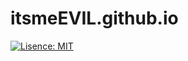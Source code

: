 # itsmeEVIL.github.io
[![Lisence: MIT](https://img.shields.io/github/license/itsmeEVIL/itsmeEVIL.github.io?style=for-the-badge)](https://github.com/itsmeEVIL/itsmeEVIL.github.io/blob/master/LICENSE)

